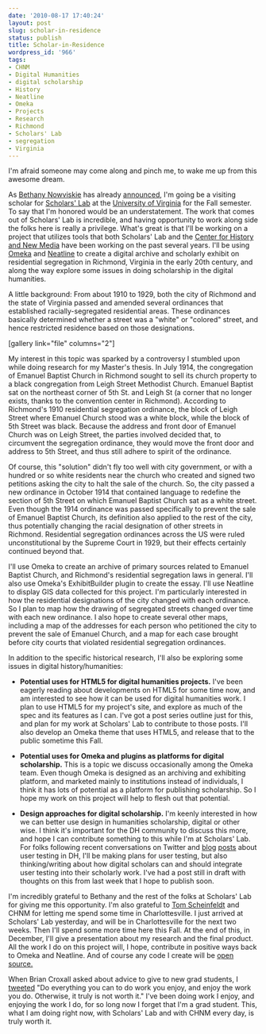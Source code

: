 ```yaml
---
date: '2010-08-17 17:40:24'
layout: post
slug: scholar-in-residence
status: publish
title: Scholar-in-Residence
wordpress_id: '966'
tags:
- CHNM
- Digital Humanities
- digital scholarship
- History
- Neatline
- Omeka
- Projects
- Research
- Richmond
- Scholars' Lab
- segregation
- Virginia
---
```


I'm afraid someone may come along and pinch me, to wake me up from this awesome dream.

As [Bethany Nowviskie](http://nowviskie.org) has already [announced](http://twitter.com/nowviskie/statuses/20711774682), I'm going be a visiting scholar for [Scholars' Lab](http://scholarslab.org) at the [University of Virginia](http://virginia.edu) for the Fall semester. To say that I'm honored would be an understatement. The work that comes out of Scholars' Lab is incredible, and having opportunity to work along side the folks here is really a privilege. What's great is that I'll be working on a project that utilizes tools that both Scholars' Lab and the [Center for History and New Media](http://chnm.gmu.edu) have been working on the past several years. I'll be using [Omeka](http://omeka.org) and [Neatline](http://neatline.org) to create a digital archive and scholarly exhibit on residential segregation in Richmond, Virginia in the early 20th century, and along the way explore some issues in doing scholarship in the digital humanities.

A little background: From about 1910 to 1929, both the city of Richmond and the state of Virginia passed and amended several ordinances that established racially-segregated residential areas. These ordinances basically determined whether a street was a "white" or "colored" street, and hence restricted residence based on those designations.

[gallery link="file" columns="2"]

My interest in this topic was sparked by a controversy I stumbled upon while doing research for my Master's thesis. In July 1914, the congregation of Emanuel Baptist Church in Richmond sought to sell its church property to a black congregation from Leigh Street Methodist Church. Emanuel Baptist sat on the northeast corner of 5th St. and Leigh St (a corner that no longer exists, thanks to the convention center in Richmond). According to Richmond's 1910 residential segregation ordinance, the block of Leigh Street where Emanuel Church stood was a white block, while the block of 5th Street was black. Because the address and front door of Emanuel Church was on Leigh Street, the parties involved decided that, to circumvent the segregation ordinance, they would move the front door and address to 5th Street, and thus still adhere to spirit of the ordinance.

Of course, this "solution" didn't fly too well with city government, or with a hundred or so white residents near the church who created and signed two petitions asking the city to halt the sale of the church. So, the city passed a new ordinance in October 1914 that contained language to redefine the section of 5th Street on which Emanuel Baptist Church sat as a white street. Even though the 1914 ordinance was passed specifically to prevent the sale of Emanuel Baptist Church, its definition also applied to the rest of the city, thus potentially changing the racial designation of other streets in Richmond. Residential segregation ordinances across the US were ruled unconstitutional by the Supreme Court in 1929, but their effects certainly continued beyond that.

I'll use Omeka to create an archive of primary sources related to Emanuel Baptist Church, and Richmond's   residential segregation laws in general. I'll also use Omeka's ExhibitBuilder plugin to create the essay. I'll use Neatline to display GIS data collected for this project. I'm particularly interested in how the residential designations of the city  changed with each ordinance. So I plan to map how the drawing of  segregated streets changed over time with each new ordinance. I also hope to create several other maps, including a map of the addresses  for each person who petitioned the city to prevent the sale of Emanuel Church, and a map for each case brought before city courts that violated residential segregation ordinances.

In addition to the specific historical research, I'll also be exploring some issues in digital history/humanities:



	
  * **Potential uses for HTML5 for digital humanities projects.** I've been eagerly reading about developments on HTML5 for some time now, and am interested to see how it can be used for digital humanities work. I plan to use HTML5 for my project's site, and explore as much of the spec and its features as I can. I've got a post series outline just for this, and plan for my work at Scholars' Lab to contribute to those posts. I'll also develop an Omeka theme that uses HTML5, and release that to the public sometime this Fall.

	
  * **Potential uses for Omeka and plugins as platforms for digital scholarship.** This is a topic we discuss occasionally among the Omeka team. Even though Omeka is designed as an archiving and exhibiting platform, and marketed mainly to institutions instead of individuals, I think it has lots of potential as a platform for publishing scholarship. So I hope my work on this project will help to flesh out that potential.

	
  * **Design approaches for digital scholarship.** I'm keenly interested in how we can better use design in humanities scholarship, digital or other wise. I think it's important for the DH community to discuss this more, and hope I can contribute something to this while I'm at Scholars' Lab. For folks following recent conversations on Twitter and [blog](http://clairewarwick.blogspot.com/2010/08/raining-on-parade.html) [posts](http://www.inherentvice.net/?p=234) about user testing in DH, I'll be making plans for user testing, but also thinking/writing about how digital scholars can and should integrate user testing into their scholarly work. I've had a post still in draft with thoughts on this from last week that I hope to publish soon.


I'm incredibly grateful to Bethany and the rest of the folks at Scholars' Lab for giving me this opportunity. I'm also grateful to [Tom Scheinfeldt](http://foundhistory.org) and CHNM for letting me spend some time in Charlottesville. I just arrived at Scholars' Lab yesterday, and will be in Charlottesville for the next two weeks. Then I'll spend some more time here this Fall. At the end of this, in December, I'll give a presentation about my research and the final product. All the work I do on this project will, I hope, contribute in positive ways back to Omeka and Neatline. And of course any code I create will be [open source.](http://clioweb.org/2010/06/10/participating-in-the-bazaar-sharing-code-in-the-digital-humanities/)

When Brian Croxall asked about advice to give to new grad students, I [tweeted](http://twitter.com/clioweb/status/21359259101) "Do everything you can to do work you enjoy, and enjoy the work you do. Otherwise, it truly is not worth it." I've been doing work I enjoy, and enjoying the work I do, for so long now I forget that I'm a grad student. This, what I am doing right now, with Scholars' Lab and with CHNM every day, is truly worth it.
